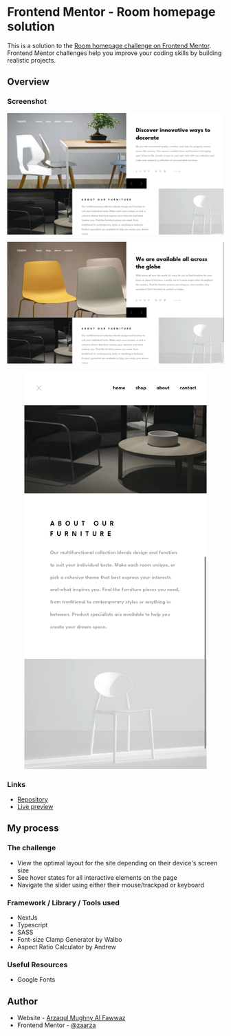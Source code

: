 # Frontend Mentor - Room homepage solution

This is a solution to the [Room homepage challenge on Frontend Mentor](https://www.frontendmentor.io/challenges/room-homepage-BtdBY_ENq). Frontend Mentor challenges help you improve your coding skills by building realistic projects.

## Overview

### Screenshot

![Screenshot](./screenshots/1.png)

![Screenshot](./screenshots/2.png)

<p align="center">
  <img src="./screenshots/3.png" />
</p>

### Links

- [Repository](https://github.com/zaarza/room-homepage)
- [Live preview](https://room-homepage-zaarza.vercel.app/)

## My process

### The challenge

- View the optimal layout for the site depending on their device's screen size
- See hover states for all interactive elements on the page
- Navigate the slider using either their mouse/trackpad or keyboard

### Framework / Library / Tools used

- NextJs
- Typescript
- SASS
- Font-size Clamp Generator by Walbo
- Aspect Ratio Calculator by Andrew

### Useful Resources

- Google Fonts

## Author

- Website - [Arzaqul Mughny Al Fawwaz](https://www.zaarza.github.io)
- Frontend Mentor - [@zaarza](https://www.frontendmentor.io/profile/zaarza)
